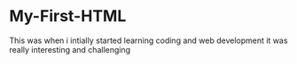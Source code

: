 # My-First-HTML
This was when i intially started learning coding and web development it was really interesting and challenging  
